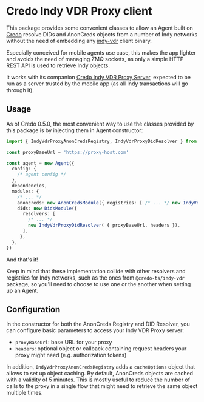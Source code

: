 # Credo Indy VDR Proxy client

This package provides some convenient classes to allow an Agent built on [Credo](https://github.com/openwallet-foundation/credo-ts) resolve DIDs and AnonCreds objects from a number of Indy networks without the need of embedding any [indy-vdr](https://github.com/hyperledger/indy-vdr) client binary.

Especially conceived for mobile agents use case, this makes the app lighter and avoids the need of managing ZMQ sockets, as only a simple HTTP REST API is used to retrieve Indy objects.

It works with its companion [Credo Indy VDR Proxy Server](https://github.com/2060-io/credo-ts-indy-vdr-proxy/tree/main/packages/server), expected to be run as a server trusted by the mobile app (as all Indy transactions will go through it).

## Usage

As of Credo 0.5.0, the most convenient way to use the classes provided by this package is by injecting them in Agent constructor:

```ts
import { IndyVdrProxyAnonCredsRegistry, IndyVdrProxyDidResolver } from 'credo-ts-indy-vdr-proxy-client'

const proxyBaseUrl = 'https://proxy-host.com'

const agent = new Agent({
  config: {
    /* agent config */
  },
  dependencies,
  modules: {
    /* ... */
    anoncreds: new AnonCredsModule({ registries: [ /* ... */ new IndyVdrProxyAnonCredsRegistry({ proxyBaseUrl, headers })] }),
    dids: new DidsModule({
      resolvers: [
        /* ... */
        new IndyVdrProxyDidResolver( { proxyBaseUrl, headers }),
      ],
     },
  },
})
```

And that's it!

Keep in mind that these implementation collide with other resolvers and registries for Indy networks, such as the ones from `@credo-ts/indy-vdr` package, so you'll need to choose to use one or the another when setting up an Agent.

## Configuration

In the constructor for both the AnonCreds Registry and DID Resolver, you can configure basic parameters to access your Indy VDR Proxy server:

- `proxyBaseUrl`: base URL for your proxy
- `headers`: optional object or callback containing request headers your proxy might need (e.g. authorization tokens)

In addition, `IndyVdrProxyAnonCredsRegistry` adds a `cacheOptions` object that allows to set up object caching. By default, AnonCreds objects are cached with a validity of 5 minutes. This is mostly useful to reduce the number of calls to the proxy in a single flow that might need to retrieve the same object multiple times.
